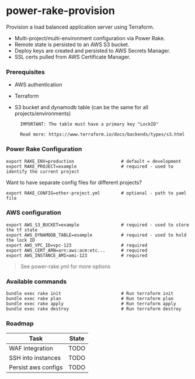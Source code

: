# power-rake-provision
Provision a load balanced application server using Terraform.

- Multi-project/multi-environment configuration via Power Rake.
- Remote state is persisted to an AWS S3 bucket.
- Deploy keys are created and persisted to AWS Secrets Manager.
- SSL certs pulled from AWS Certificate Manager.

### Prerequisites 

- AWS authentication
- Terraform
- S3 bucket and dynamodb table (can be the same for all projects/environments)

        IMPORTANT: The table must have a primary key "LockID"
      
        Read more: https://www.terraform.io/docs/backends/types/s3.html

### Power Rake Configuration

```
export RAKE_ENV=production                  # default = development
export RAKE_PROJECT=example                 # required - used to identify the current project
```

Want to have separate config files for different projects?

```
export RAKE_CONFIG=other-project.yml        # optional - path to yaml file
```

### AWS configuration

```
export AWS_S3_BUCKET=example                # required - used to store the tf state
export AWS_DYNAMODB_TABLE=example           # required - used to hold the lock ID
export AWS_VPC_ID=vpc-123                   # required
export AWS_CERT_ARN=arn:aws:acm:etc...      # required
export AWS_INSTANCE_AMI=ami-123             # required
```

> See power-rake.yml for more options


### Available commands

```
bundle exec rake init                       # Run terraform init
bundle exec rake plan                       # Run terraform plan
bundle exec rake apply                      # Run terraform apply
bundle exec rake destroy                    # Run terraform destroy
```

### Roadmap

Task | State
-----|-----
WAF integration | TODO
SSH into instances | TODO
Persist aws configs | TODO 